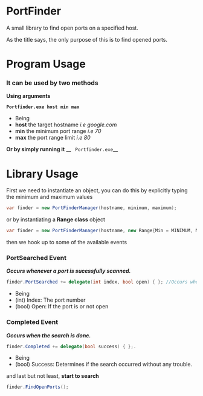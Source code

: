 # PortFinder
A small library to find open ports on a specified host.

As the title says, the only purpose of this is to find opened ports.

# Program Usage

### It can be used by two methods
__Using arguments__

__```Portfinder.exe host min max ```__

* Being
 * **host** the target hostname *i.e google.com*
 * **min** the minimum port range *i.e 70*
 * **max** the port range limit *i.e 80*

__Or by simply running it__
__ ``` Portfinder.exe```__

# Library Usage


First we need to instantiate an object, you can do this by explicitly typing the minimum and maximum values

```csharp
var finder = new PortFinderManager(hostname, minimum, maximum);
```

or by instantiating a **Range class** object 

```csharp
var finder = new PortFinderManager(hostname, new Range{Min = MINIMUM, Max = MAXIMUM});
```
    
then we hook up to some of the available events

### PortSearched Event
_**Occurs whenever a port is sucessfully scanned.**_
```csharp
finder.PortSearched += delegate(int index, bool open) { }; //Occurs when a port where searched.
```

* Being
 * (int) Index: The port number
 * (bool) Open: If the port is or not open
 
### Completed Event
_**Occurs when the search is done.**_

```csharp
finder.Completed += delegate(bool success) { };.
```

* Being
 * (bool) Success: Determines if the search occurred without any trouble.
 

and last but not least, **start to search**

```csharp
finder.FindOpenPorts();
```
